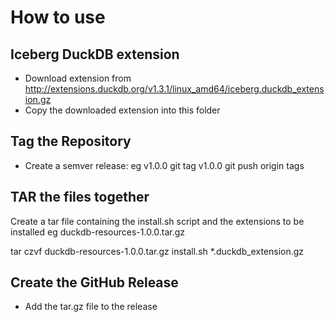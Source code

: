 # How to use

## Iceberg DuckDB extension
- Download extension from http://extensions.duckdb.org/v1.3.1/linux_amd64/iceberg.duckdb_extension.gz
- Copy the downloaded extension into this folder

## Tag the Repository
- Create a semver release: eg v1.0.0
git tag v1.0.0
git push origin tags

## TAR the files together
Create a tar file containing the install.sh script and the extensions to be installed
eg duckdb-resources-1.0.0.tar.gz

tar czvf duckdb-resources-1.0.0.tar.gz install.sh *.duckdb_extension.gz

## Create the GitHub Release
- Add the tar.gz file to the release
